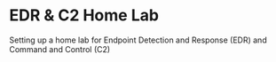 # EDR & C2 Home Lab
Setting up a home lab for Endpoint Detection and Response (EDR) and Command and Control (C2)

